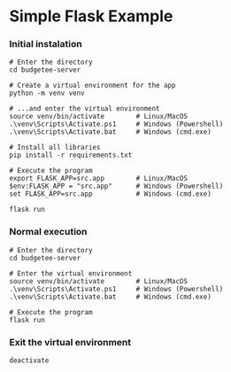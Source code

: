 Simple Flask Example
=====================

### Initial instalation
```shell
# Enter the directory
cd budgetee-server

# Create a virtual environment for the app
python -m venv venv

# ...and enter the virtual environment
source venv/bin/activate        # Linux/MacOS
.\venv\Scripts\Activate.ps1     # Windows (Powershell)
.\venv\Scripts\Activate.bat     # Windows (cmd.exe)

# Install all libraries
pip install -r requirements.txt

# Execute the program
export FLASK_APP=src.app        # Linux/MacOS
$env:FLASK_APP = "src.app"      # Windows (Powershell)
set FLASK_APP=src.app           # Windows (cmd.exe)

flask run
```

### Normal execution
```shell
# Enter the directory
cd budgetee-server

# Enter the virtual environment
source venv/bin/activate        # Linux/MacOS
.\venv\Scripts\Activate.ps1     # Windows (Powershell)
.\venv\Scripts\Activate.bat     # Windows (cmd.exe)

# Execute the program
flask run
```

### Exit the virtual environment
```shell
deactivate
```